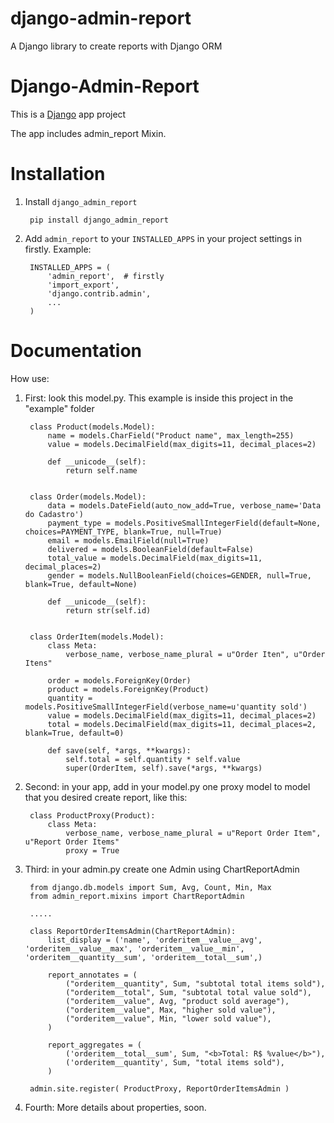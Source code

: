 # django-admin-report
A Django library to create reports with Django ORM

Django-Admin-Report
==============

This is a [Django](https://www.djangoproject.com/) app project

The app includes admin_report Mixin.

Installation
============

1. Install `django_admin_report`

        pip install django_admin_report

2. Add `admin_report` to your `INSTALLED_APPS` in your project settings in firstly. Example:

		INSTALLED_APPS = (
		    'admin_report',  # firstly
		    'import_export',
		    'django.contrib.admin',
		    ...
		)

Documentation
============

How use:

1. First: look this model.py. This example is inside this project in the "example" folder
		
		class Product(models.Model):
			name = models.CharField("Product name", max_length=255)
			value = models.DecimalField(max_digits=11, decimal_places=2)

			def __unicode__(self):
				return self.name


		class Order(models.Model):
			data = models.DateField(auto_now_add=True, verbose_name='Data do Cadastro')
			payment_type = models.PositiveSmallIntegerField(default=None, choices=PAYMENT_TYPE, blank=True, null=True)
			email = models.EmailField(null=True)
			delivered = models.BooleanField(default=False)
			total_value = models.DecimalField(max_digits=11, decimal_places=2)
			gender = models.NullBooleanField(choices=GENDER, null=True, blank=True, default=None)

			def __unicode__(self):
				return str(self.id)


		class OrderItem(models.Model):
			class Meta:
				verbose_name, verbose_name_plural = u"Order Iten", u"Order Itens"

			order = models.ForeignKey(Order)
			product = models.ForeignKey(Product)
			quantity = models.PositiveSmallIntegerField(verbose_name=u'quantity sold')
			value = models.DecimalField(max_digits=11, decimal_places=2)
			total = models.DecimalField(max_digits=11, decimal_places=2, blank=True, default=0)

			def save(self, *args, **kwargs):
				self.total = self.quantity * self.value
				super(OrderItem, self).save(*args, **kwargs)


2. Second: in your app, add in your model.py one proxy model to model that you desired create report, like this:
		
		class ProductProxy(Product):
			class Meta:
				verbose_name, verbose_name_plural = u"Report Order Item", u"Report Order Items"
				proxy = True 	

3. Third: in your admin.py create one Admin using ChartReportAdmin
		
		from django.db.models import Sum, Avg, Count, Min, Max
		from admin_report.mixins import ChartReportAdmin

		.....

		class ReportOrderItemsAdmin(ChartReportAdmin):
			list_display = ('name', 'orderitem__value__avg', 'orderitem__value__max', 'orderitem__value__min', 'orderitem__quantity__sum', 'orderitem__total__sum',)

			report_annotates = (
				("orderitem__quantity", Sum, "subtotal total items sold"),
				("orderitem__total", Sum, "subtotal total value sold"),
				("orderitem__value", Avg, "product sold average"),
				("orderitem__value", Max, "higher sold value"),
				("orderitem__value", Min, "lower sold value"),
			)

			report_aggregates = (
				('orderitem__total__sum', Sum, "<b>Total: R$ %value</b>"),
				('orderitem__quantity', Sum, "total items sold"),
			)

		admin.site.register( ProductProxy, ReportOrderItemsAdmin )

4. Fourth: More details about properties, soon.